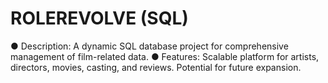 # ROLEREVOLVE  (SQL) 
●	Description: A dynamic SQL database project for comprehensive management of film-related data.
●	Features: Scalable platform for artists, directors, movies, casting, and reviews. Potential for future expansion.
